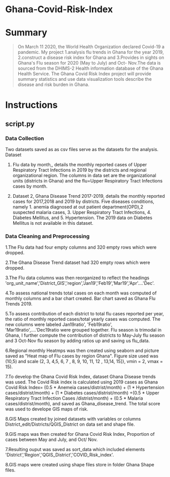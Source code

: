 # Ghana-Covid-Risk-Index

# **Summary**  

>On March 11 2020, the World Health Organization declared Covid-19 a pandemic. My project 1.analysis flu trends in Ghana for the year 2019, 2.construct a disease risk index for Ghana and 3.Provides in sights on Ghana's Flu season for 2020 (May to July) and Oct- Nov.The data is sourced from the DHIMS-2 Health information database of the Ghana Health Service. The Ghana Covid Risk Index project will provide summary statistics and use data visualization tools describe the disease and risk burden in Ghana.


#  **Instructions**


## **script.py**


### **Data Collection**
Two datasets saved as as csv files serve as the datasets for the analysis. Dataset
1. Flu data by month,, details the monthly reported cases of Upper Respiratory Tract Infections in 2019 by the districts and regional organizational region. The columns in data set are the organizational units (districts in Ghana) and the flu=Upper Respiratory Tract Infections cases by month.

2. Dataset 2, Ghana Disease Trend 2017-2019, details the monthly reported cases for 2017,2018 and 2019 by districts. Five diseases conditions, namely 1. anemia diagnosed at out patient department(OPD),2 suspected malaria cases, 3. Upper Respiratory Tract Infections, 4. Diabetes Mellitus, and 5. Hypertension. The 2019 data on Diabetes Mellitus is not available in this dataset.



### **Data Cleaning and Preprocessing**
1.The Flu data had four empty columns and 320 empty rows which were dropped.

2.The Ghana Disease Trend dataset had 320 empty rows which were dropped.

3.The Flu data columns was then reorganized to reflect the headings 'org_unit_name','District_GIS','region','Jan19','Feb19','Mar19','Apr'....'Dec'.

4.To assess national trends total cases on each month was computed of monthly columns and a bar chart created. Bar chart saved as Ghana Flu Trends 2019.

5.To assess contribution of each district to total flu cases reported per year, the ratio of monthly reported cases/total yearly cases was computed. The new columns were labeled Jan19ratio', 'Feb19ratio', 'Mar19ratio',....'Dec19ratio were grouped together. Flu season is trimodal in Ghana, I further compute the contribution of districts to May-July flu season and 3 Oct-Nov flu season by adding ratios up and saving us flu_data.

6.Regional monthly Heatmps was then created using seaborn and picture saved as "Heat map of Flu cases by region Ghana". Figure size used was (10,5) and scale (2, 3, 4,5, 6, 7 , 8, 9, 10, 11, 12 , 13,14, 15]}, vmin = 2, vmax = 15).

7.To develop the Ghana Covid Risk Index, dataset Ghana Disease trends was used. The Covid Risk index is calculated using 2019 cases as Ghana Covid Risk Index= (0.5 * Anemeia cases/distrist/month) + (1 * Hypertension cases/distrist/month) + (1 * Diabetes cases/distrist/month) +(0.5 * Upper Respiratory Tract Infection Cases /distrist/month) + (0.5 * Malaria cases/distrist/month), and saved as Ghana_disease_trend. The total score was used to develope GIS maps of risk.

8.GIS Maps created by joined datasets with variables or columns District_edit/Districts/QGIS_District on data set and shape file. 

9.GIS maps was then created for Ghana Covid Risk Index, Proportion of cases between May and July, and Oct/ Nov.

7.Resulting ouput was saved as sort_data which included elements 'District','Region','QGIS_District','COVID_Risk_index'.

8.GIS maps were created using shape files store in folder Ghana Shape files. 




 
